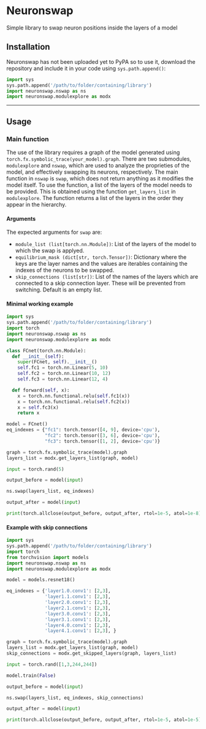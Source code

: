 # Neuronswap

Simple library to swap neuron positions inside the layers of a model

## Installation

Neuronswap has not been uploaded yet to PyPA so to use it, download the repository and include it in your code using `sys.path.append()`:

```python
import sys
sys.path.append('/path/to/folder/containing/library')
import neuronswap.nswap as ns
import neuronswap.modulexplore as modx
```

****

## Usage

### Main function

The use of the library requires a graph of the model generated using `torch.fx.symbolic_trace(your_model).graph`. There are two submodules, `modulexplore` and `nswap`, which are used to analyze the proprieties of the model, and effectively swapping its neurons, respectively. The main function in `nswap` is `swap`, which does not return anything as it modifies the model itself. To use the function, a list of the layers of the model needs to be provided. This is obtained using the function `get_layers_list` in `modulexplore`. The function returns a list of the layers in the order they appear in the hierarchy.

#### Arguments

The expected arguments for `swap` are:

- `module_list (list[torch.nn.Module])`: List of the layers of the model to which the swap is applyed.
- `equilibrium_mask (dict[str, torch.Tensor])`: Dictionary where the keys are the layer names and the values are iterables containing the indexes of the neurons to be swapped.
- `skip_connections (list[str])`: List of the names of the layers which are connected to a skip connection layer. These will be prevented from switching. Default is an empty list.

#### Minimal working example

```python
import sys
sys.path.append('/path/to/folder/containing/library')
import torch
import neuronswap.nswap as ns
import neuronswap.modulexplore as modx

class FCnet(torch.nn.Module):
  def __init__(self):
    super(FCnet, self).__init__()
    self.fc1 = torch.nn.Linear(5, 10)
    self.fc2 = torch.nn.Linear(10, 12)
    self.fc3 = torch.nn.Linear(12, 4)

  def forward(self, x):
    x = torch.nn.functional.relu(self.fc1(x))
    x = torch.nn.functional.relu(self.fc2(x))
    x = self.fc3(x)
    return x

model = FCnet()
eq_indexes = {"fc1": torch.tensor([4, 9], device='cpu'),
              "fc2": torch.tensor([3, 6], device='cpu'),
              "fc3": torch.tensor([1, 2], device='cpu')}

graph = torch.fx.symbolic_trace(model).graph
layers_list = modx.get_layers_list(graph, model)

input = torch.rand(5)

output_before = model(input)

ns.swap(layers_list, eq_indexes)

output_after = model(input)

print(torch.allclose(output_before, output_after, rtol=1e-5, atol=1e-8))

```

#### Example with skip connections

```python
import sys
sys.path.append('/path/to/folder/containing/library')
import torch
from torchvision import models
import neuronswap.nswap as ns
import neuronswap.modulexplore as modx

model = models.resnet18()

eq_indexes = {'layer1.0.conv1': [2,3], 
              'layer1.1.conv1': [2,3], 
              'layer2.0.conv1': [2,3], 
              'layer2.1.conv1': [2,3], 
              'layer3.0.conv1': [2,3], 
              'layer3.1.conv1': [2,3], 
              'layer4.0.conv1': [2,3], 
              'layer4.1.conv1': [2,3], }

graph = torch.fx.symbolic_trace(model).graph
layers_list = modx.get_layers_list(graph, model)
skip_connections = modx.get_skipped_layers(graph, layers_list)

input = torch.rand([1,3,244,244])

model.train(False)

output_before = model(input)

ns.swap(layers_list, eq_indexes, skip_connections)

output_after = model(input)

print(torch.allclose(output_before, output_after, rtol=1e-5, atol=1e-5))

```